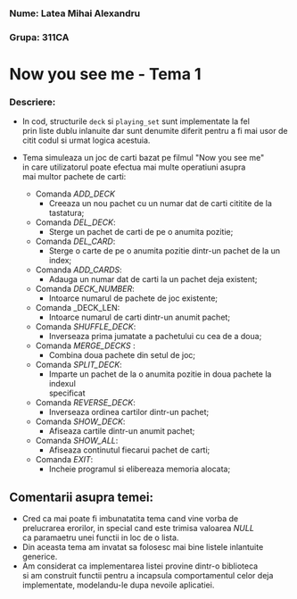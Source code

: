 ### Nume: Latea Mihai Alexandru
### Grupa: 311CA

# **Now you see me - Tema 1**

### Descriere:

* In cod, structurile ```deck``` si ```playing_set``` sunt implementate la fel\
prin liste dublu inlanuite dar sunt denumite diferit pentru a fi mai usor de\
citit codul si urmat logica acestuia.

* Tema simuleaza un joc de carti bazat pe filmul "Now you see me"\
in care utilizatorul poate efectua mai multe operatiuni asupra\
mai multor pachete de carti:
    * Comanda _ADD\_DECK_
      * Creeaza un nou pachet cu un numar dat de carti cititite de la tastatura;
    * Comanda _DEL\_DECK_:
      * Sterge un pachet de carti de pe o anumita pozitie;
    * Comanda _DEL\_CARD_:
      * Sterge o carte de pe o anumita pozitie dintr-un pachet de la un index;
    * Comanda _ADD\_CARDS_:
      * Adauga un numar dat de carti la un pachet deja existent;
    * Comanda _DECK\_NUMBER_:
      * Intoarce numarul de pachete de joc existente;
    * Comanda _DECK\_LEN:
      * Intoarce numarul de carti dintr-un anumit pachet;
    * Comanda _SHUFFLE\_DECK_:
      * Inverseaza prima jumatate a pachetului cu cea de a doua;
    * Comanda _MERGE\_DECKS_ : 
      * Combina doua pachete din setul de joc;
    * Comanda _SPLIT\_DECK_:
      * Imparte un pachet de la o anumita pozitie in doua pachete la indexul\
       specificat
    * Comanda _REVERSE\_DECK_:
      * Inverseaza ordinea cartilor dintr-un pachet;
    * Comanda _SHOW\_DECK_:
      * Afiseaza cartile dintr-un anumit pachet;
    * Comanda _SHOW\_ALL_:
      * Afiseaza continutul fiecarui pachet de carti;
    * Comanda _EXIT_:
      * Incheie programul si elibereaza memoria alocata;

## Comentarii asupra temei:

* Cred ca mai poate fi imbunatatita tema cand vine vorba de\
prelucrarea erorilor, in special cand este trimisa valoarea _NULL_\
ca paramaetru unei functii in loc de o lista.
* Din aceasta tema am invatat sa folosesc mai bine listele inlantuite generice.
* Am considerat ca implementarea listei provine dintr-o biblioteca\
si am construit functii pentru a incapsula comportamentul celor deja\
implementate, modelandu-le dupa nevoile aplicatiei.